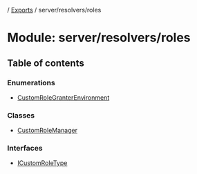 [](../README.md) / [Exports](../modules.md) / server/resolvers/roles

# Module: server/resolvers/roles

## Table of contents

### Enumerations

- [CustomRoleGranterEnvironment](../enums/server_resolvers_roles.customrolegranterenvironment.md)

### Classes

- [CustomRoleManager](../classes/server_resolvers_roles.customrolemanager.md)

### Interfaces

- [ICustomRoleType](../interfaces/server_resolvers_roles.icustomroletype.md)
